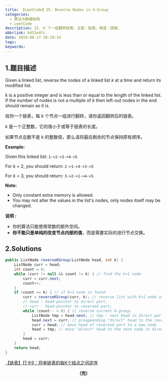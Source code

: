 ```yaml
---
title: 【LeetCode】25. Reverse Nodes in k-Group
categories:
  - 算法与数据结构
  - LeetCode
description: 25. K 个一组翻转链表。主题：链表。难度：困难。
abbrlink: b452e4fc
date: 2019-08-17 20:18:14
tags:
keywords:
---
```


## 1.题目描述

Given a linked list, reverse the nodes of a linked list *k* at a time and return its modified list.

*k* is a positive integer and is less than or equal to the length of the linked list. If the number of nodes is not a multiple of *k* then left-out nodes in the end should remain as it is.

给你一个链表，每 k 个节点一组进行翻转，请你返回翻转后的链表。

k 是一个正整数，它的值小于或等于链表的长度。

如果节点总数不是 k 的整数倍，那么请将最后剩余的节点保持原有顺序。

**Example:**

Given this linked list: `1->2->3->4->5`

For *k* = 2, you should return: `2->1->4->3->5`

For *k* = 3, you should return: `3->2->1->4->5`

**Note:**

- Only constant extra memory is allowed.
- You may not alter the values in the list's nodes, only nodes itself may be changed.

**说明 :**

- 你的算法只能使用常数的额外空间。
- **你不能只是单纯的改变节点内部的值**，而是需要实际的进行节点交换。

## 2.Solutions

~~~java
public ListNode reverseKGroup(ListNode head, int k) {
    ListNode curr = head;
    int count = 0;
    while (curr != null && count != k) { // find the k+1 node
        curr = curr.next;
        count++;
    }
    if (count == k) { // if k+1 node is found
        curr = reverseKGroup(curr, k); // reverse list with k+1 node as head
        // head - head-pointer to direct part, 
        // curr - head-pointer to reversed part;
        while (count-- > 0) { // reverse current k-group: 
            ListNode tmp = head.next; // tmp - next head in direct part
            head.next = curr; // preappending "direct" head to the reversed list 
            curr = head; // move head of reversed part to a new node
            head = tmp; // move "direct" head to the next node in direct part
        }
        head = curr;
    }
    return head;
}
~~~

[【链表】打卡9：将单链表的每K个结点之间逆序](https://helloliwen.github.io/6d9f1a64.html)

<center><font style="font-weight:bold">（完）</font></center>

